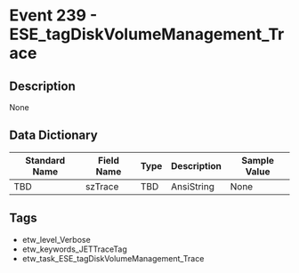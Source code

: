# Event 239 - ESE_tagDiskVolumeManagement_Trace

## Description
None

## Data Dictionary
|Standard Name|Field Name|Type|Description|Sample Value|
|---|---|---|---|---|
|TBD|szTrace|TBD|AnsiString|None|None|

## Tags
* etw_level_Verbose
* etw_keywords_JETTraceTag
* etw_task_ESE_tagDiskVolumeManagement_Trace
